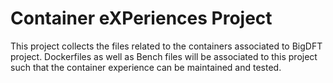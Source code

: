 # Container eXPeriences Project

This project collects the files related to the containers associated to BigDFT project.
Dockerfiles as well as Bench files will be associated to this project such that the container experience
can be maintained and tested.
